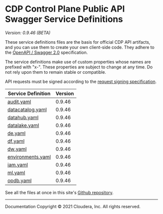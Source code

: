 # CDP Control Plane Public API Swagger Service Definitions

*Version: 0.9.46 (BETA)*

These service definitions files are the basis for official CDP API artifacts,
and you can use them to create your own client-side code. They adhere to the
[OpenAPI / Swagger 2.0](https://swagger.io/specification/v2/) specification.

The service definitions make use of custom properties whose names are prefixed
with "x-". These properties are subject to change at any time. Do not rely upon
them to remain stable or compatible.

API requests must be signed according to the
[request signing specification](request_signing.md).

| Service Definition | Version |
| --- | --- |
| [audit.yaml](./audit.yaml) | 0.9.46 |
| [datacatalog.yaml](./datacatalog.yaml) | 0.9.46 |
| [datahub.yaml](./datahub.yaml) | 0.9.46 |
| [datalake.yaml](./datalake.yaml) | 0.9.46 |
| [de.yaml](./de.yaml) | 0.9.46 |
| [df.yaml](./df.yaml) | 0.9.46 |
| [dw.yaml](./dw.yaml) | 0.9.46 |
| [environments.yaml](./environments.yaml) | 0.9.46 |
| [iam.yaml](./iam.yaml) | 0.9.46 |
| [ml.yaml](./ml.yaml) | 0.9.46 |
| [opdb.yaml](./opdb.yaml) | 0.9.46 |

See all the files at once in this site's
[Github repository](https://github.com/cloudera/cdp-dev-docs/tree/master/api-docs/swagger).

----

Documentation Copyright © 2021 Cloudera, Inc. All rights reserved.

